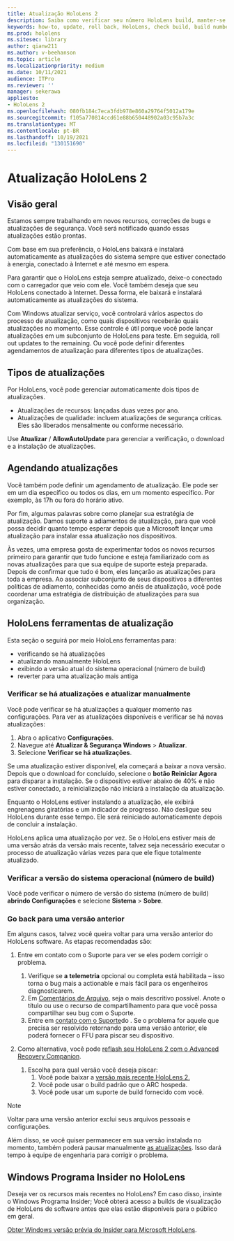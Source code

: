 ```yaml
---
title: Atualização HoloLens 2
description: Saiba como verificar seu número HoloLens build, manter-se atualizado com as atualizações do dispositivo, ingressar no Programa Insiders e reverter as atualizações.
keywords: how-to, update, roll back, HoloLens, check build, build number
ms.prod: hololens
ms.sitesec: library
author: qianw211
ms.author: v-beehanson
ms.topic: article
ms.localizationpriority: medium
ms.date: 10/11/2021
audience: ITPro
ms.reviewer: ''
manager: sekerawa
appliesto:
- HoloLens 2
ms.openlocfilehash: 080fb184c7eca3fdb978e860a29764f5012a179e
ms.sourcegitcommit: f105a770814ccd61e88b650448902a03c95b7a3c
ms.translationtype: MT
ms.contentlocale: pt-BR
ms.lasthandoff: 10/19/2021
ms.locfileid: "130151690"
---
```

# <a name="update-hololens-2"></a>Atualização HoloLens 2

## <a name="overview"></a>Visão geral

Estamos sempre trabalhando em novos recursos, correções de bugs e atualizações de segurança. Você será notificado quando essas atualizações estão prontas.

Com base em sua preferência, o HoloLens baixará e instalará automaticamente as atualizações do sistema sempre que estiver conectado à energia, conectado à Internet e até mesmo em espera.

Para garantir que o HoloLens esteja sempre atualizado, deixe-o conectado com o carregador que veio com ele. Você também deseja que seu HoloLens conectado à Internet. Dessa forma, ele baixará e instalará automaticamente as atualizações do sistema. 

Com Windows atualizar serviço, você controlará vários aspectos do processo de atualização, como quais dispositivos receberão quais atualizações no momento. Esse controle é útil porque você pode lançar atualizações em um subconjunto de HoloLens para teste. Em seguida, roll out updates to the remaining. Ou você pode definir diferentes agendamentos de atualização para diferentes tipos de atualizações.

## <a name="types-of-updates"></a>Tipos de atualizações

Por HoloLens, você pode gerenciar automaticamente dois tipos de atualizações.

- Atualizações de recursos: lançadas duas vezes por ano.
- Atualizações de qualidade: incluem atualizações de segurança críticas. Eles são liberados mensalmente ou conforme necessário.

Use **Atualizar** / **AllowAutoUpdate** para gerenciar a verificação, o download e a instalação de atualizações. 

## <a name="scheduling-updates"></a>Agendando atualizações

Você também pode definir um agendamento de atualização. Ele pode ser em um dia específico ou todos os dias, em um momento específico. Por exemplo, às 17h ou fora do horário ativo.

Por fim, algumas palavras sobre como planejar sua estratégia de atualização. Damos suporte a adiamentos de atualização, para que você possa decidir quanto tempo esperar depois que a Microsoft lançar uma atualização para instalar essa atualização nos dispositivos.

Às vezes, uma empresa gosta de experimentar todos os novos recursos primeiro para garantir que tudo funcione e esteja familiarizado com as novas atualizações para que sua equipe de suporte esteja preparada. Depois de confirmar que tudo é bom, eles lançarão as atualizações para toda a empresa. Ao associar subconjunto de seus dispositivos a diferentes políticas de adiamento, conhecidas como anéis de atualização, você pode coordenar uma estratégia de distribuição de atualizações para sua organização.

## <a name="hololens-update-tools"></a>HoloLens ferramentas de atualização

Esta seção o seguirá por meio HoloLens ferramentas para:

- verificando se há atualizações
- atualizando manualmente HoloLens
- exibindo a versão atual do sistema operacional (número de build)
- reverter para uma atualização mais antiga

### <a name="check-for-updates-and-manually-update"></a>Verificar se há atualizações e atualizar manualmente

Você pode verificar se há atualizações a qualquer momento nas configurações.  Para ver as atualizações disponíveis e verificar se há novas atualizações:

1. Abra o aplicativo **Configurações**.
1. Navegue até **Atualizar & Segurança Windows**  >  **Atualizar**.
1. Selecione **Verificar se há atualizações**.

Se uma atualização estiver disponível, ela começará a baixar a nova versão. Depois que o download for concluído, selecione o **botão Reiniciar Agora** para disparar a instalação. Se o dispositivo estiver abaixo de 40% e não estiver conectado, a reinicialização não iniciará a instalação da atualização.

Enquanto o HoloLens estiver instalando a atualização, ele exibirá engrenagens giratórias e um indicador de progresso. Não desligue seu HoloLens durante esse tempo. Ele será reiniciado automaticamente depois de concluir a instalação.

HoloLens aplica uma atualização por vez.  Se o HoloLens estiver mais de uma versão atrás da versão mais recente, talvez seja necessário executar o processo de atualização várias vezes para que ele fique totalmente atualizado.

### <a name="check-your-operating-system-version-build-number"></a>Verificar a versão do sistema operacional (número de build)

Você pode verificar o número de versão do sistema (número de build) **abrindo Configurações** e selecione **Sistema**  >  **Sobre**.

### <a name="go-back-to-a-previous-version"></a>Go back para uma versão anterior

Em alguns casos, talvez você queira voltar para uma versão anterior do HoloLens software. As etapas recomendadas são:

1. Entre em contato com o Suporte para ver se eles podem corrigir o problema.
    1. Verifique se **a** **telemetria** opcional ou completa está habilitada – isso torna o bug mais a actionable e mais fácil para os engenheiros diagnosticarem.
    1. Em [Comentários de Arquivo,](hololens-feedback.md) seja o mais descritivo possível. Anote o título ou use o recurso de compartilhamento para que você possa compartilhar seu bug com o Suporte.
    1. Entre em [contato com o Suporte](https://aka.ms/hlsupport)do . Se o problema for aquele que precisa ser resolvido retornando para uma versão anterior, ele poderá fornecer o FFU para piscar seu dispositivo.

1. Como alternativa, você pode [reflash seu HoloLens 2 com o Advanced Recovery Companion](hololens-recovery.md#clean-reflash-the-device).
    1.  Escolha para qual versão você deseja piscar: 
        1.  Você pode baixar a [versão mais recente HoloLens 2.](https://aka.ms/hololens2download)
        1.  Você pode usar o build padrão que o ARC hospeda.
        1.  Você pode usar um suporte de build fornecido com você.

> [!NOTE]
> Voltar para uma versão anterior exclui seus arquivos pessoais e configurações.

Além disso, se você quiser permanecer em sua versão instalada no momento, também poderá pausar manualmente [as atualizações](hololens-updates.md#pause-updates-via-device). Isso dará tempo à equipe de engenharia para corrigir o problema.

## <a name="windows-insider-program-on-hololens"></a>Windows Programa Insider no HoloLens

Deseja ver os recursos mais recentes no HoloLens?  Em caso disso, insinte o Windows Programa Insider; Você obterá acesso a builds de visualização de HoloLens de software antes que elas estão disponíveis para o público em geral.

[Obter Windows versão prévia do Insider para Microsoft HoloLens](hololens-insider.md).